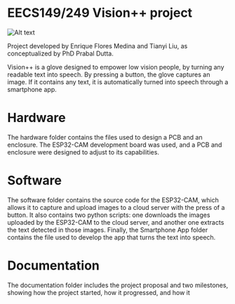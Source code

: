 # EECS149/249 Vision++ project
<img
  src="https://drive.google.com/uc?id=1c8ScOkzljNmnkonZHtm42wuoaOBQ8Lv4"
  alt="Alt text"
  title="Logo"
  style="display: inline-block; margin: 0 auto; max-width: 300px">

Project developed by Enrique Flores Medina and Tianyi Liu, as conceptualized by PhD Prabal Dutta.

Vision++ is a glove designed to empower low vision people, by turning any readable text into speech. By pressing a button, the glove captures an image. If it contains any text, it is automatically turned into speech through a smartphone app.

# Hardware
The hardware folder contains the files used to design a PCB and an enclosure. The ESP32-CAM development board was used, and a PCB and enclosure were designed to adjust to its capabilities.

# Software
The software folder contains the source code for the ESP32-CAM, which allows it to capture and upload images to a cloud server with the press of a button. It also contains two python scripts: one downloads the images uploaded by the ESP32-CAM to the cloud server, and another one extracts the text detected in those images. Finally, the Smartphone App folder contains the file used to develop the app that turns the text into speech.

# Documentation
The documentation folder includes the project proposal and two milestones, showing how the project started, how it progressed, and how it 
